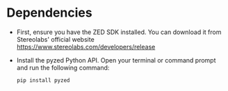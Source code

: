 # Dependencies
- First, ensure you have the ZED SDK installed. You can download it from Stereolabs' official website https://www.stereolabs.com/developers/release
- Install the pyzed Python API. Open your terminal or command prompt and run the following command:

  ```pip install pyzed```

